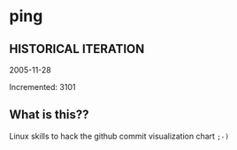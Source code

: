 # ping

## HISTORICAL ITERATION
2005-11-28

Incremented: 3101

## What is this?? 
Linux skills to hack the github commit visualization chart `;-)`
